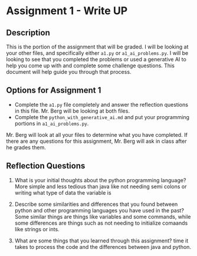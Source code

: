 # Assignment 1 - Write UP

## Description
This is the portion of the assignment that will be graded.  I will be looking at your other files, and specifically either `a1.py` or `a1_ai_problems.py`.  I will be looking to see that you completed the problems or used a generative AI to help you come up with and complete some challenge questions.  This document will help guide you through that process.

## Options for Assignment 1
- Complete the `a1.py` file completely and answer the reflection questions in this file.  Mr. Berg will be looking at both files.
- Complete the `python_with_generative_ai.md` and put your programming portions in `a1_ai_problems.py`.

Mr. Berg will look at all your files to determine what you have completed.  If there are any questions for this assignment, Mr. Berg will ask in class after he grades them.


## Reflection Questions

1. What is your initial thoughts about the python programming language?
More simple and less tedious than java like not needing semi colons or writing what type of data the variable is


2. Describe some similarities and differences that you found between python and other programming languages you have used in the past?
Some similar things are things like variables and some commands, while some differences are things such as not needing to initialize comaands like strings or ints.


3. What are some things that you learned through this assignment?
time it takes to process the code and the differences between java and python.